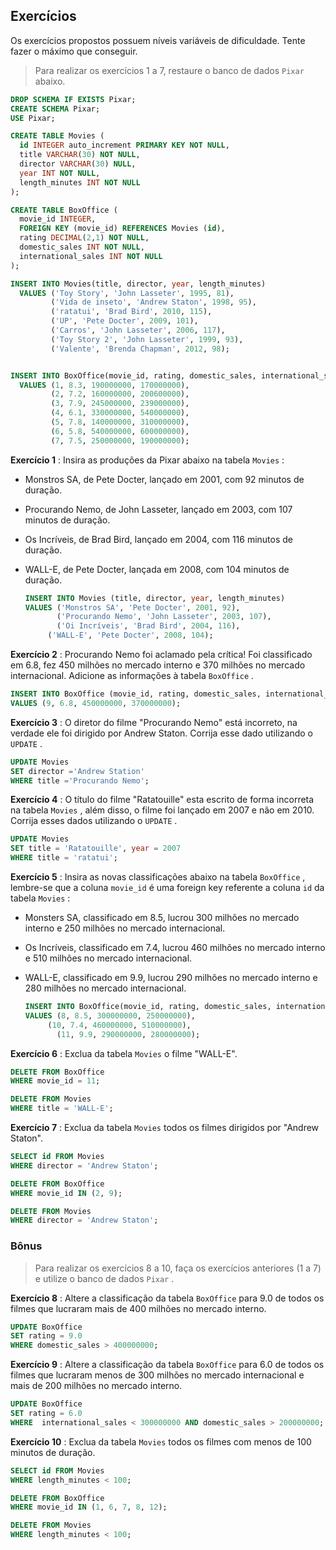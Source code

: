## Exercícios

Os exercícios propostos possuem níveis variáveis de dificuldade. Tente fazer o máximo que conseguir.

> Para realizar os exercícios 1 a 7, restaure o banco de dados `Pixar` abaixo.



```sql
DROP SCHEMA IF EXISTS Pixar;
CREATE SCHEMA Pixar;
USE Pixar;

CREATE TABLE Movies (
  id INTEGER auto_increment PRIMARY KEY NOT NULL,
  title VARCHAR(30) NOT NULL,
  director VARCHAR(30) NULL,
  year INT NOT NULL,
  length_minutes INT NOT NULL
);

CREATE TABLE BoxOffice (
  movie_id INTEGER,
  FOREIGN KEY (movie_id) REFERENCES Movies (id),
  rating DECIMAL(2,1) NOT NULL,
  domestic_sales INT NOT NULL,
  international_sales INT NOT NULL
);

INSERT INTO Movies(title, director, year, length_minutes)
  VALUES ('Toy Story', 'John Lasseter', 1995, 81),
         ('Vida de inseto', 'Andrew Staton', 1998, 95),
         ('ratatui', 'Brad Bird', 2010, 115),
         ('UP', 'Pete Docter', 2009, 101),
         ('Carros', 'John Lasseter', 2006, 117),
         ('Toy Story 2', 'John Lasseter', 1999, 93),
         ('Valente', 'Brenda Chapman', 2012, 98);


INSERT INTO BoxOffice(movie_id, rating, domestic_sales, international_sales)
  VALUES (1, 8.3, 190000000, 170000000),
         (2, 7.2, 160000000, 200600000),
         (3, 7.9, 245000000, 239000000),
         (4, 6.1, 330000000, 540000000),
         (5, 7.8, 140000000, 310000000),
         (6, 5.8, 540000000, 600000000),
         (7, 7.5, 250000000, 190000000);
```



**Exercício 1** : Insira as produções da Pixar abaixo na tabela `Movies` :

- Monstros SA, de Pete Docter, lançado em 2001, com 92 minutos de duração.

- Procurando Nemo, de John Lasseter, lançado em 2003, com 107 minutos de duração.

- Os Incríveis, de Brad Bird, lançado em 2004, com 116 minutos de duração.

- WALL-E, de Pete Docter, lançada em 2008, com 104 minutos de duração.

  ```sql
  INSERT INTO Movies (title, director, year, length_minutes)
  VALUES ('Monstros SA', 'Pete Docter', 2001, 92),
         ('Procurando Nemo', 'John Lasseter', 2003, 107),
         ('Oi Incríveis', 'Brad Bird', 2004, 116),
  	   ('WALL-E', 'Pete Docter', 2008, 104);
  ```

  

**Exercício 2** : Procurando Nemo foi aclamado pela crítica! Foi classificado em 6.8, fez 450 milhões no mercado interno e 370 milhões no mercado internacional. Adicione as informações à tabela `BoxOffice` .

```sql
INSERT INTO BoxOffice (movie_id, rating, domestic_sales, international_sales)
VALUES (9, 6.8, 450000000, 370000000);
```



**Exercício 3** : O diretor do filme "Procurando Nemo" está incorreto, na verdade ele foi dirigido por Andrew Staton. Corrija esse dado utilizando o `UPDATE` .

```sql
UPDATE Movies
SET director ='Andrew Station'
WHERE title ='Procurando Nemo';
```



**Exercício 4** : O título do filme "Ratatouille" esta escrito de forma incorreta na tabela `Movies` , além disso, o filme foi lançado em 2007 e não em 2010. Corrija esses dados utilizando o `UPDATE` .

```sql
UPDATE Movies
SET title = 'Ratatouille', year = 2007
WHERE title = 'ratatui';
```



**Exercício 5** : Insira as novas classificações abaixo na tabela `BoxOffice` , lembre-se que a coluna `movie_id` é uma foreign key referente a coluna `id` da tabela `Movies` :

- Monsters SA, classificado em 8.5, lucrou 300 milhões no mercado interno e 250 milhões no mercado internacional.

- Os Incríveis, classificado em 7.4, lucrou 460 milhões no mercado interno e 510 milhões no mercado internacional.

- WALL-E, classificado em 9.9, lucrou 290 milhões no mercado interno e 280 milhões no mercado internacional.

  ```sql
  INSERT INTO BoxOffice(movie_id, rating, domestic_sales, international_sales)
  VALUES (8, 8.5, 300000000, 250000000),
  	   (10, 7.4, 460000000, 510000000),
         (11, 9.9, 290000000, 280000000);
  ```

  

**Exercício 6** : Exclua da tabela `Movies` o filme "WALL-E".

```sql
DELETE FROM BoxOffice
WHERE movie_id = 11;

DELETE FROM Movies
WHERE title = 'WALL-E';
```



**Exercício 7** : Exclua da tabela `Movies` todos os filmes dirigidos por "Andrew Staton".

```sql
SELECT id FROM Movies
WHERE director = 'Andrew Staton';

DELETE FROM BoxOffice
WHERE movie_id IN (2, 9);

DELETE FROM Movies
WHERE director = 'Andrew Staton';
```



### Bônus

> Para realizar os exercícios 8 a 10, faça os exercícios anteriores (1 a 7) e utilize o banco de dados `Pixar` .

**Exercício 8** : Altere a classificação da tabela `BoxOffice` para 9.0 de todos os filmes que lucraram mais de 400 milhões no mercado interno.

```sql
UPDATE BoxOffice
SET rating = 9.0
WHERE domestic_sales > 400000000;
```



**Exercício 9** : Altere a classificação da tabela `BoxOffice` para 6.0 de todos os filmes que lucraram menos de 300 milhões no mercado internacional e mais de 200 milhões no mercado interno.

```sql
UPDATE BoxOffice
SET rating = 6.0
WHERE  international_sales < 300000000 AND domestic_sales > 200000000;
```



**Exercício 10** : Exclua da tabela `Movies` todos os filmes com menos de 100 minutos de duração.

```sql
SELECT id FROM Movies
WHERE length_minutes < 100;

DELETE FROM BoxOffice
WHERE movie_id IN (1, 6, 7, 8, 12);

DELETE FROM Movies
WHERE length_minutes < 100;
```

